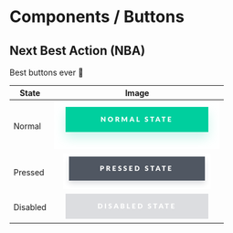 # Components / Buttons

## Next Best Action (NBA)

Best buttons ever 💪

| State    |                Image                 |
| -------- | :----------------------------------: |
| Normal   |     ![nba-green](nba-green.png)      |
| Pressed  | ![nba-green](nba-green-pressed.png)  |
| Disabled | ![nba-green](nba-green-disabled.png) |
